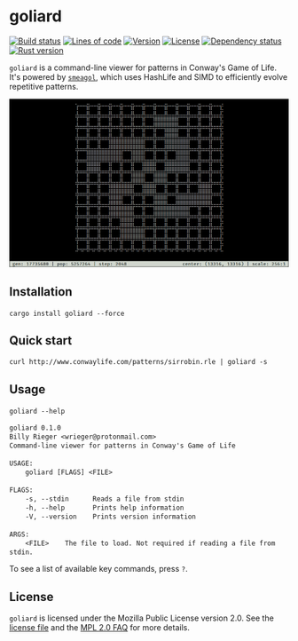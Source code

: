 # goliard

[![Build status](https://img.shields.io/travis/com/billyrieger/goliard.svg)](https://travis-ci.com/billyrieger/smeagol)
[![Lines of code](https://tokei.rs/b1/github/billyrieger/goliard)](https://github.com/Aaronepower/tokei)
[![Version](https://img.shields.io/crates/v/goliard.svg)](https://crates.io/crates/goliard)
[![License](https://img.shields.io/crates/l/goliard.svg)](https://github.com/billyrieger/goliard/blob/master/LICENSE)
[![Dependency status](https://deps.rs/repo/github/billyrieger/goliard/status.svg)](https://deps.rs/repo/github/billyrieger/goliard)
[![Rust version](https://img.shields.io/badge/rust-nightly-lightgrey.svg)](https://www.rust-lang.org/)

`goliard` is a command-line viewer for patterns in Conway's Game of Life. It's powered by
[`smeagol`](https://github.com/billyrieger/smeagol), which uses HashLife and SIMD to efficiently
evolve repetitive patterns.

![screenshot](./screenshot.gif)

## Installation

```
cargo install goliard --force
```

## Quick start

```
curl http://www.conwaylife.com/patterns/sirrobin.rle | goliard -s
```

## Usage

`goliard --help`

```
goliard 0.1.0
Billy Rieger <wrieger@protonmail.com>
Command-line viewer for patterns in Conway's Game of Life 

USAGE:
    goliard [FLAGS] <FILE>

FLAGS:
    -s, --stdin      Reads a file from stdin
    -h, --help       Prints help information
    -V, --version    Prints version information

ARGS:
    <FILE>    The file to load. Not required if reading a file from stdin.
```

To see a list of available key commands, press `?`.

## License

`goliard` is licensed under the Mozilla Public License version 2.0. See the [license
file](https://github.com/billyrieger/goliard/blob/master/LICENSE) and the [MPL 2.0
FAQ](https://www.mozilla.org/en-US/MPL/2.0/FAQ/) for more details.
